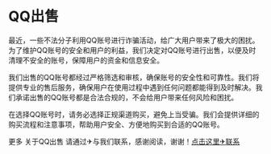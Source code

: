 # QQ出售

最近，一些不法分子利用QQ账号进行诈骗活动，给广大用户带来了极大的困扰。为了维护QQ账号的安全和用户的利益，我们决定对QQ账号进行出售，以便及时清理不安全的账号，保障用户的资金和信息安全。

我们出售的QQ账号都经过严格筛选和审核，确保账号的安全性和可靠性。我们将提供专业的售后服务，确保用户在使用过程中遇到任何问题都能得到及时解决。我们承诺出售的QQ账号都是合法合规的，不会给用户带来任何风险和困扰。

在选择QQ账号时，请务必选择正规渠道购买，避免上当受骗。我们会提供详细的购买流程和注意事项，帮助用户安全、方便地购买到合适的QQ账号。

更多 关于QQ出售 请通过✈与我们联系，感谢阅读，谢谢！[点击这里✈联系](https://t.me/LM999bot)